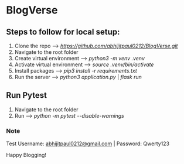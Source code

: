 # BlogVerse


## Steps to follow for local setup:
1. Clone the repo --> _https://github.com/abhijitpaul0212/BlogVerse.git_
2. Navigate to the root folder
3. Create virtual environment --> _python3 -m venv .venv_
4. Activate virtual environment --> _source .venv/bin/activate_
5. Install packages --> _pip3 install -r requirements.txt_
6. Run the server --> _python3 application.py_  | _flask run_

## Run Pytest
1. Navigate to the root folder
2. Run --> _python -m pytest --disable-warnings_

### Note
Test Username: abhijitpaul0212@gmail.com | Password: Qwerty123

Happy Blogging!

